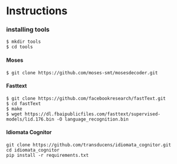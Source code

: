 # Instructions

### installing tools
```
$ mkdir tools
$ cd tools
```
#### Moses
```
$ git clone https://github.com/moses-smt/mosesdecoder.git
```
#### Fasttext
```
$ git clone https://github.com/facebookresearch/fastText.git
$ cd fastText
$ make
$ wget https://dl.fbaipublicfiles.com/fasttext/supervised-models/lid.176.bin -O language_recognition.bin
```

#### Idiomata Cognitor 
```
git clone https://github.com/transducens/idiomata_cognitor.git
cd idiomata_cognitor
pip install -r requirements.txt
```